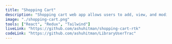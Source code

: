 ```yaml
---
title: "Shopping Cart"
description: "Shopping cart web app allows users to add, view, and modify items they want to buy before completing their purchase."
image: "./shopping-cart.png"
tools: ["React", "Redux", "Tailwind"]
liveLink: "https://github.com/ashuhitman/shopping-cart-rtk"
codeLink: "https://github.com/ashuhitman/LibraryUserTrac"
---
```

